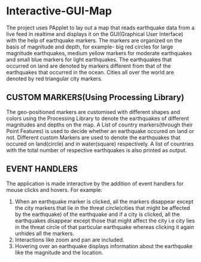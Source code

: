 # Interactive-GUI-Map

The project uses PApplet to lay out a map that reads earthquake data from a live feed in realtime and displays it on the GUI(Graphical User Interface) with the help of earthquake markers. The markers are organized on the basis of magnitude and depth, for example- big red circles for large magnitude earthquakes, medium yellow markers for moderate earthquakes and small blue markers for light earthquakes. The earthquakes that occurred on land are denoted by markers different from that of the earthquakes that occurred in the ocean. Cities all over the world are denoted by red triangular city markers.
 

CUSTOM MARKERS(Using Processing Library)
----------
The geo-positioned markers are customised with different shapes and colors using the Processing Library to denote the earthquakes of different magnitudes and depths on the map. A List of country markers(through their Point Features) is used to decide whether an earthquake occured on land or not. Different custom Markers are used to denote the earthquakes that occured on land(circle) and in water(square) respectively. A list of countries with the total number of respective earthquakes is also printed as output.

EVENT HANDLERS
----------
The application is made interactive by the addition of event handlers for mouse clicks and hovers. For example:
1. When an earthquake marker is clicked, all the markers disappear except the city markers that lie in the threat circle(cities that might be affected by the earthquake) of the earthquake and if a city is clicked, all the earthquakes disappear except those that might affect the city i.e city lies in the threat circle of that particular earthquake whereas clicking it again unhides all the markers. 
2. Interactions like zoom and pan are included.
3. Hovering over an earthquake displays information about the earthquake like the magnitude and the location.
